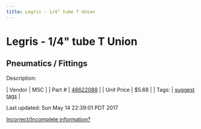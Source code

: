 ```yaml
---
title: Legris - 1/4" tube T Union
---
```


# Legris - 1/4" tube T Union
## Pneumatics / Fittings
Description: 	 

| Vendor | MSC | 
| Part # | [48622088](http://www.mscdirect.com/) | 
| Unit Price | $5.68 | 
| Tags: | [suggest tags](https://docs.google.com/forms/d/e/1FAIpQLSeWyY8v3RgOty-MyWmh9U0iivNYN_molChYyS-0U-o-kOAv_g/viewform) | 

Last updated: Sun May 14 22:39:01 PDT 2017

 [Incorrect/Incomplete information?](https://docs.google.com/forms/d/e/1FAIpQLSeWyY8v3RgOty-MyWmh9U0iivNYN_molChYyS-0U-o-kOAv_g/viewform)